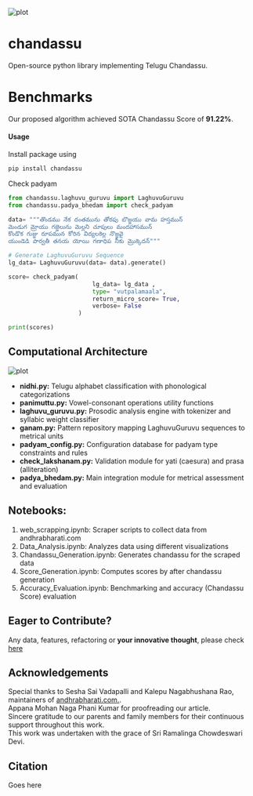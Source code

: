 ![plot](https://drive.google.com/uc?id=1izDz9LpCTmCMPUwNM7WMy4hTDNXgzrHF)

# chandassu
Open-source python library implementing Telugu Chandassu.

# Benchmarks
Our proposed algorithm achieved SOTA Chandassu Score of **91.22%**.

#### Usage
Install package using
```py
pip install chandassu
```

Check padyam
```py
from chandassu.laghuvu_guruvu import LaghuvuGuruvu
from chandassu.padya_bhedam import check_padyam

data= """తొండము నేక దంతమును తోరపు బొజ్జయు వామ హస్తమున్
మెండుగ మ్రోయు గజ్జెలును మెల్లని చూపులు మందహాసమున్
కొండొక గుజ్జు రూపమున కోరిన విద్యలకెల్ల నొజ్జవై
యుండెడి పార్వతీ తనయ యోయి గణాధిప నీకు మ్రొక్కెదన్"""

# Generate LaghuvuGuruvu Sequence
lg_data= LaghuvuGuruvu(data= data).generate()

score= check_padyam( 
                        lg_data= lg_data ,
                        type= "vutpalamaala",
                        return_micro_score= True, 
                        verbose= False
                    )

print(scores)
```
## Computational Architecture
![plot](https://drive.google.com/uc?id=1uC_zetHMhVozM6PNgW5J0Hd1V5_v_xRC)

- **nidhi.py:** Telugu alphabet classification with phonological categorizations </br>
- **panimuttu.py:** Vowel-consonant operations utility functions </br>
- **laghuvu_guruvu.py:** Prosodic analysis engine with tokenizer and syllabic weight classifier </br>
- **ganam.py:** Pattern repository mapping LaghuvuGuruvu sequences to metrical units </br>
- **padyam_config.py:** Configuration database for padyam type constraints and rules </br>
- **check_lakshanam.py:** Validation module for yati (caesura) and prasa (alliteration) </br>
- **padya_bhedam.py:** Main integration module for metrical assessment and evaluation </br>

## Notebooks:
1. web_scrapping.ipynb: Scraper scripts to collect data from andhrabharati.com
2. Data_Analysis.ipynb: Analyzes data using different visualizations
3. Chandassu_Generation.ipynb: Generates chandassu for the scraped data
4. Score_Generation.ipynb: Computes scores by after chandassu generation
5. Accuracy_Evaluation.ipynb: Benchmarking and accuracy (Chandassu Score) evaluation

## Eager to Contribute?
Any data, features, refactoring or **your innovative thought**, please check <a href="">here</a>


## Acknowledgements
Special thanks to Sesha Sai Vadapalli and Kalepu Nagabhushana Rao, maintainers of [andhrabharati.com.](https://andhrabharati.com/). </br>
Appana Mohan Naga Phani Kumar for proofreading our article. </br>
Sincere gratitude to our parents and family members for their continuous support throughout this work. </br>
This work was undertaken with the grace of Sri Ramalinga Chowdeswari Devi.

## Citation
Goes here
